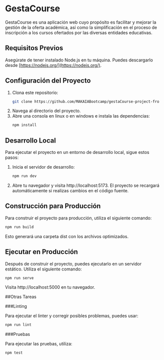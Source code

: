 # GestaCourse
GestaCourse es una aplicación web cuyo propósito es facilitar y mejorar la gestión de la oferta académica, así como la simplificación en el proceso de inscripción a los cursos ofertados por las diversas entidades educativas.
## Requisitos Previos
Asegúrate de tener instalado Node.js en tu máquina. Puedes descargarlo desde [https://nodejs.org/](https://nodejs.org/).
## Configuración del Proyecto
1. Clona este repositorio:
   ```bash
   git clone https://github.com/MAKAIABootcamp/gestaCourse-project-frontend-6.git
   ```
2. Navega al directorio del proyecto.
3. Abre una consola en linux o en windows e instala las dependencias:
   ```bash
   npm install
   ```
   
## Desarrollo Local

Para ejecutar el proyecto en un entorno de desarrollo local, sigue estos pasos:
1. Inicia el servidor de desarrollo:
   ```bash
   npm run dev
   ```
2. Abre tu navegador y visita http://localhost:5173. El proyecto se recargará automáticamente si realizas cambios en el código fuente.

## Construcción para Producción

Para construir el proyecto para producción, utiliza el siguiente comando:
   ```bash
   npm run build
   ```
Esto generará una carpeta dist con los archivos optimizados.

## Ejecutar en Producción

Después de construir el proyecto, puedes ejecutarlo en un servidor estático. Utiliza el siguiente comando:
   ```bash
   npm run serve
   ```
Visita http://localhost:5000 en tu navegador.

##Otras Tareas

###Linting

Para ejecutar el linter y corregir posibles problemas, puedes usar:
   ```bash
   npm run lint
   ```

###Pruebas

Para ejecutar las pruebas, utiliza:
   ```bash
   npm test
   ```
